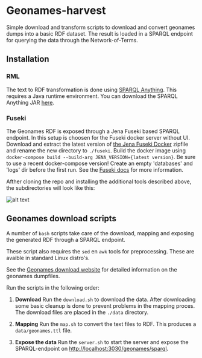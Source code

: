 # Geonames-harvest

Simple download and transform scripts to download and convert geonames dumps into a basic RDF dataset. The result is loaded in a SPARQL endpoint for querying the data through the Network-of-Terms.

## Installation

### RML

The text to RDF transformation is done using [SPARQL Anything](https://github.com/SPARQL-Anything/sparql.anything).
This requires a Java runtime environment.
You can download the SPARQL Anything JAR [here](https://github.com/SPARQL-Anything/sparql.anything/releases).

### Fuseki

The Geonames RDF is exposed through a Jena Fuseki based SPARQL endpoint. In this setup is choosen for the Fuseki docker server without UI. Download and extract the latest version of [the Jena Fuseki Docker](https://repo1.maven.org/maven2/org/apache/jena/jena-fuseki-docker/) zipfile and rename the new directory to `./fuseki`. Build the docker image using `docker-compose build --build-arg JENA_VERSION={latest version}`. Be sure to use a recent docker-compose version! Create an empty 'databases' and 'logs' dir before the first run. See the [Fuseki docs](https://jena.apache.org/documentation/fuseki2/fuseki-docker.html) for more information.

Afther cloning the repo and installing the additional tools described above, the subdirectories will look like this:

![alt text](tree.png)

## Geonames download scripts

A number of `bash` scripts take care of the download, mapping and exposing the generated RDF through a SPARQL endpoint.  

These script also requires the `sed` en `awk` tools for preprocessing. These are avaible in standard Linux distro's.

See the [Geonames download website](https://download.geonames.org/export/dump/) for detailed information on the geonames dumpfiles.

Run the scripts in the following order:

1. **Download**
Run the `download.sh` to download the data. After downloading some basic cleanup is done to prevent problems in the mapping proces. The download files are placed in the `./data` directory.

2. **Mapping**
   Run the `map.sh` to convert the text files to RDF. This produces a `data/geonames.ttl` file. 

3. **Expose the data**
   Run the `server.sh` to start the server and expose the SPARQL-endpoint on <http://localhost:3030/geonames/sparql>.

